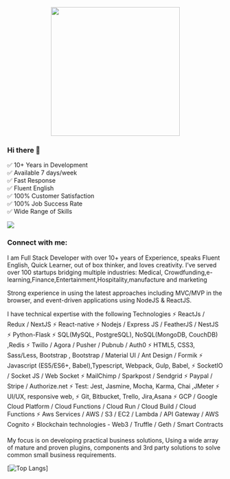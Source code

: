 
<div align="center">
  <img src="https://www.springboard.com/blog/wp-content/uploads/2020/07/5-qualities-of-high-performing-software-engineers.png" width="300" class="round" height="300"/>
</div>

### Hi there 👋

✅ 10+ Years in Development </br>
✅ Available 7 days/week </br>
✅ Fast Response </br>
✅ Fluent English </br>
✅ 100% Customer Satisfaction </br>
✅ 100% Job Success Rate </br>
✅ Wide Range of Skills</br>

![](https://komarev.com/ghpvc/?username=sutharms)

<h3 align="left">Connect with me:</h3>

 I am  Full Stack Developer with over 10+ years of Experience, speaks Fluent English, Quick Learner, out of box thinker, and loves creativity. I’ve served over 100 startups bridging multiple industries: Medical, Crowdfunding,e-learning,Finance,Entertainment,Hospitality,manufacture and marketing

Strong experience in using the latest approaches including MVC/MVP in the browser, and event-driven applications using NodeJS & ReactJS.

I have technical expertise with the following Technologies 
⚡ ReactJs / Redux  / NextJS
⚡ React-native
⚡ Nodejs / Express JS / FeatherJS / NestJS
⚡ Python-Flask
⚡ SQL(MySQL, PostgreSQL), NoSQL(MongoDB, CouchDB) ,Redis 
⚡ Twillo  / Agora / Pusher / Pubnub / Auth0
⚡ HTML5, CSS3, Sass/Less, Bootstrap , Bootstrap / Material UI / Ant Design / Formik
⚡ Javascript (ES5/ES6+, Babel),Typescript, Webpack, Gulp, Babel,
⚡  SocketIO / Socket JS / Web Socket 
⚡ MailChimp / Sparkpost / Sendgrid
⚡ Paypal / Stripe / Authorize.net
⚡ Test: Jest, Jasmine, Mocha, Karma, Chai ,JMeter
⚡ UI/UX, responsive web,
⚡ Git, Bitbucket, Trello, Jira,Asana
⚡ GCP / Google Cloud Platform / Cloud Functions / Cloud Run / Cloud Build / Cloud Functions 
⚡ Aws Services / AWS  / S3 / EC2 / Lambda / API Gateway / AWS Cognito
⚡ Blockchain technologies - Web3 / Truffle / Geth / Smart Contracts

My focus is on developing practical business solutions, Using a wide array of mature and proven plugins, components and 3rd party solutions to solve common small business requirements.

[![Top Langs](https://github-readme-stats.vercel.app/api/top-langs/?username=sachinsuthar)]




